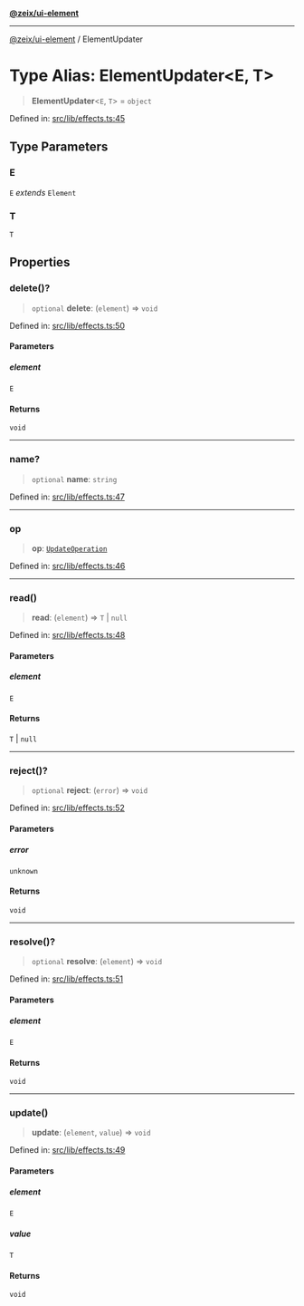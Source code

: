 [**@zeix/ui-element**](../README.md)

***

[@zeix/ui-element](../globals.md) / ElementUpdater

# Type Alias: ElementUpdater\<E, T\>

> **ElementUpdater**\<`E`, `T`\> = `object`

Defined in: [src/lib/effects.ts:45](https://github.com/zeixcom/ui-element/blob/09c98ef25d6964a68bdac33e61f389dd027c5b92/src/lib/effects.ts#L45)

## Type Parameters

### E

`E` *extends* `Element`

### T

`T`

## Properties

### delete()?

> `optional` **delete**: (`element`) => `void`

Defined in: [src/lib/effects.ts:50](https://github.com/zeixcom/ui-element/blob/09c98ef25d6964a68bdac33e61f389dd027c5b92/src/lib/effects.ts#L50)

#### Parameters

##### element

`E`

#### Returns

`void`

***

### name?

> `optional` **name**: `string`

Defined in: [src/lib/effects.ts:47](https://github.com/zeixcom/ui-element/blob/09c98ef25d6964a68bdac33e61f389dd027c5b92/src/lib/effects.ts#L47)

***

### op

> **op**: [`UpdateOperation`](UpdateOperation.md)

Defined in: [src/lib/effects.ts:46](https://github.com/zeixcom/ui-element/blob/09c98ef25d6964a68bdac33e61f389dd027c5b92/src/lib/effects.ts#L46)

***

### read()

> **read**: (`element`) => `T` \| `null`

Defined in: [src/lib/effects.ts:48](https://github.com/zeixcom/ui-element/blob/09c98ef25d6964a68bdac33e61f389dd027c5b92/src/lib/effects.ts#L48)

#### Parameters

##### element

`E`

#### Returns

`T` \| `null`

***

### reject()?

> `optional` **reject**: (`error`) => `void`

Defined in: [src/lib/effects.ts:52](https://github.com/zeixcom/ui-element/blob/09c98ef25d6964a68bdac33e61f389dd027c5b92/src/lib/effects.ts#L52)

#### Parameters

##### error

`unknown`

#### Returns

`void`

***

### resolve()?

> `optional` **resolve**: (`element`) => `void`

Defined in: [src/lib/effects.ts:51](https://github.com/zeixcom/ui-element/blob/09c98ef25d6964a68bdac33e61f389dd027c5b92/src/lib/effects.ts#L51)

#### Parameters

##### element

`E`

#### Returns

`void`

***

### update()

> **update**: (`element`, `value`) => `void`

Defined in: [src/lib/effects.ts:49](https://github.com/zeixcom/ui-element/blob/09c98ef25d6964a68bdac33e61f389dd027c5b92/src/lib/effects.ts#L49)

#### Parameters

##### element

`E`

##### value

`T`

#### Returns

`void`
